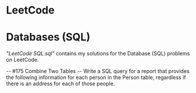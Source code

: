 # LeetCode

# Databases (SQL)
*"LeetCode SQL.sql"* contains my solutions for the Database (SQL) problems on LeetCode.

-- #175 Combine Two Tables
-- Write a SQL query for a report that provides the following information for each person in the Person table, regardless if there is an address for each of those people.


